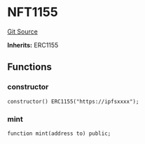 # NFT1155
[Git Source](https://github.com/Crossbell-Box/Crossbell-Contracts/blob/301046e95eacfa631ca751822adb220cbb30103a/contracts/mocks/NFT.sol)

**Inherits:**
ERC1155


## Functions
### constructor


```solidity
constructor() ERC1155("https://ipfsxxxx");
```

### mint


```solidity
function mint(address to) public;
```

